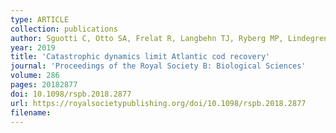 ```yaml
---
type: ARTICLE
collection: publications
author: Sguotti C, Otto SA, Frelat R, Langbehn TJ, Ryberg MP, Lindegren M, Durant JM, Stenseth NC & M&ouml;llmann C
year: 2019
title: 'Catastrophic dynamics limit Atlantic cod recovery'
journal: 'Proceedings of the Royal Society B: Biological Sciences'
volume: 286
pages: 20182877
doi: 10.1098/rspb.2018.2877
url: https://royalsocietypublishing.org/doi/10.1098/rspb.2018.2877
filename:
---
```

